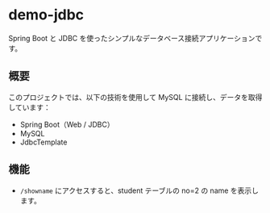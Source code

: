 # demo-jdbc

Spring Boot と JDBC を使ったシンプルなデータベース接続アプリケーションです。

## 概要

このプロジェクトでは、以下の技術を使用して MySQL に接続し、データを取得しています：

- Spring Boot（Web / JDBC）
- MySQL
- JdbcTemplate

## 機能

- `/showname` にアクセスすると、student テーブルの no=2 の name を表示します。
